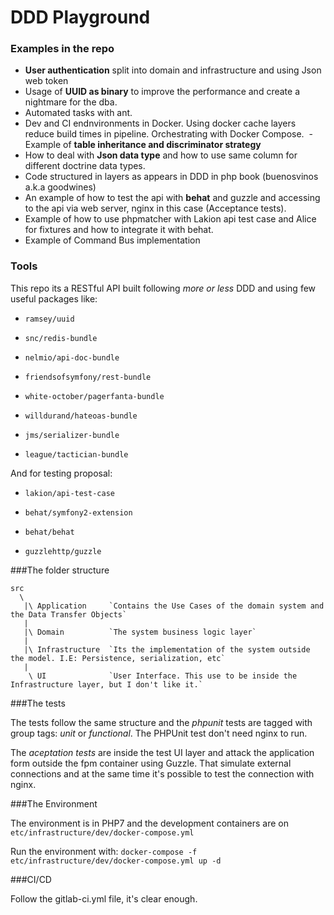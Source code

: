 DDD Playground
===

### Examples in the repo

   - **User authentication** split into domain and infrastructure and using Json web token 
   - Usage of **UUID as binary** to improve the performance and create a nightmare for the dba.
   - Automated tasks with ant.
   - Dev and CI endnvironments in Docker. Using docker cache layers reduce build times in pipeline. Orchestrating with Docker Compose. 
   - Example of **table inheritance and discriminator strategy** 
   - How to deal with **Json data type** and how to use same column for different doctrine data types. 
   - Code structured in layers as appears in DDD in php book (buenosvinos a.k.a goodwines)
   - An example of how to test the api with **behat** and guzzle and accessing to the api via web server, nginx in this case (Acceptance tests). 
   - Example of how to use phpmatcher with Lakion api test case and Alice for fixtures and how to integrate it with behat. 
   - Example of Command Bus implementation

### Tools

This repo its a RESTful API built following *more or less* DDD and using few useful packages like:


- `ramsey/uuid`

- `snc/redis-bundle`

- `nelmio/api-doc-bundle` 

- `friendsofsymfony/rest-bundle`

- `white-october/pagerfanta-bundle`

- `willdurand/hateoas-bundle`

- `jms/serializer-bundle`

- `league/tactician-bundle`

And for testing proposal:

- `lakion/api-test-case`

- `behat/symfony2-extension`

- `behat/behat`

- `guzzlehttp/guzzle`


###The folder structure 

    src
      \
       |\ Application     `Contains the Use Cases of the domain system and the Data Transfer Objects`
       |
       |\ Domain          `The system business logic layer`
       |
       |\ Infrastructure  `Its the implementation of the system outside the model. I.E: Persistence, serialization, etc`
       |
        \ UI              `User Interface. This use to be inside the Infrastructure layer, but I don't like it.`

###The tests

The tests follow the same structure and the *phpunit* tests are tagged with group tags: *unit* or *functional*.
The PHPUnit test don't need nginx to run.

The *aceptation tests* are inside the test UI layer and attack the application form outside the fpm container using Guzzle.
That simulate external connections and at the same time it's possible to test the connection with nginx.

###The Environment

The environment is in PHP7 and the development containers are on `etc/infrastructure/dev/docker-compose.yml`

Run the environment with: `docker-compose -f etc/infrastructure/dev/docker-compose.yml up -d`

###CI/CD

Follow the gitlab-ci.yml file, it's clear enough.

